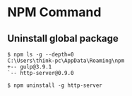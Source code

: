 # NPM Command

## Uninstall global package
```
$ npm ls -g --depth=0
C:\Users\think-pc\AppData\Roaming\npm
+-- gulp@3.9.1
`-- http-server@0.9.0

$ npm uninstall -g http-server
```

